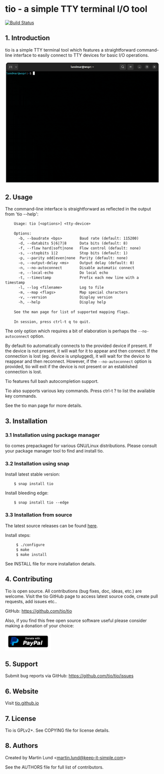 # tio - a simple TTY terminal I/O tool

[![Build Status](https://travis-ci.org/tio/tio.svg?branch=master)](https://travis-ci.org/tio/tio)

## 1. Introduction

tio is a simple TTY terminal tool which features a straightforward command-line
interface to easily connect to TTY devices for basic I/O operations.

<p align="center">
<img src="images/tio-demo.gif">
</p>


## 2. Usage

The command-line interface is straightforward as reflected in the output from
'tio --help':
```
    Usage: tio [<options>] <tty-device>

    Options:
      -b, --baudrate <bps>        Baud rate (default: 115200)
      -d, --databits 5|6|7|8      Data bits (default: 8)
      -f, --flow hard|soft|none   Flow control (default: none)
      -s, --stopbits 1|2          Stop bits (default: 1)
      -p, --parity odd|even|none  Parity (default: none)
      -o, --output-delay <ms>     Output delay (default: 0)
      -n, --no-autoconnect        Disable automatic connect
      -e, --local-echo            Do local echo
      -t, --timestamp             Prefix each new line with a timestamp
      -l, --log <filename>        Log to file
      -m, --map <flags>           Map special characters
      -v, --version               Display version
      -h, --help                  Display help

    See the man page for list of supported mapping flags.

    In session, press ctrl-t q to quit.
```

The only option which requires a bit of elaboration is perhaps the
`--no-autoconnect` option.

By default tio automatically connects to the provided device if present.  If
the device is not present, it will wait for it to appear and then connect. If
the connection is lost (eg. device is unplugged), it will wait for the device
to reappear and then reconnect. However, if the `--no-autoconnect` option is
provided, tio will exit if the device is not present or an established
connection is lost.

Tio features full bash autocompletion support.

Tio also supports various key commands. Press ctrl-t ? to list the available
key commands.

See the tio man page for more details.


## 3. Installation

### 3.1 Installation using package manager
tio comes prepackaged for various GNU/Linux distributions. Please consult your package manager tool to find and install tio.

### 3.2 Installation using snap

Install latest stable version:
```
    $ snap install tio
```
Install bleeding edge:
```
    $ snap install tio --edge
```

### 3.3 Installation from source

The latest source releases can be found [here](https://github.com/tio/tio/releases).

Install steps:
```
     $ ./configure
     $ make
     $ make install
```
See INSTALL file for more installation details.


## 4. Contributing

Tio is open source. All contributions (bug fixes, doc, ideas, etc.) are
welcome. Visit the tio GitHub page to access latest source code, create pull
requests, add issues etc..

GitHub: https://github.com/tio/tio

Also, if you find this free open source software useful please consider making
a donation of your choice:

[![Donate](images/paypal.png)](https://www.paypal.me/lundmar)


## 5. Support

Submit bug reports via GitHub: https://github.com/tio/tio/issues


## 6. Website

Visit [tio.github.io](https://tio.github.io)


## 7. License

Tio is GPLv2+. See COPYING file for license details.


## 8. Authors

Created by Martin Lund \<martin.lund@keep-it-simple.com>

See the AUTHORS file for full list of contributors.
